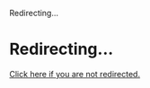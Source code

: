 Redirecting\...

# Redirecting\...

[Click here if you are not
redirected.](https://buck.build/files-and-dirs/buckconfig.html)
